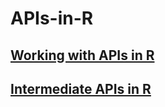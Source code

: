 # APIs-in-R
## [Working with APIs in R](https://drive.google.com/file/d/1M2KCcdVVR2eMFqKV1WJJc5L2q3XujzFB/view?usp=drives)
## [Intermediate APIs in R](https://drive.google.com/file/d/1MV_xFOBE0bmuge3K-4J5Mtnpg51p0jyT/view?usp=drivesdk) 
